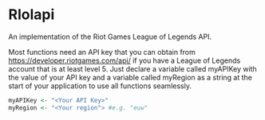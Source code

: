 # Rlolapi

An implementation of the Riot Games League of Legends API.

Most functions need an API key that you can obtain from https://developer.riotgames.com/api/ if you have a 
League of Legends account that is at least level 5. Just declare a variable called myAPIKey with the value of your API key and a variable called myRegion as a string at the start of your application to use all functions seamlessly. 

```r 
myAPIKey <- "<Your API Key>"
myRegion <- "<Your region"> #e.g. "euw"
```

